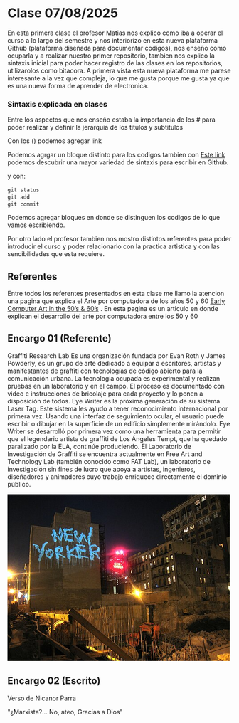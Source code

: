 # Clase 07/08/2025
En esta primera clase el profesor Matias nos explico como iba a operar el curso a lo largo del semestre y nos interiorizo en esta nueva plataforma Github (plataforma diseñada para documentar codigos), nos enseño como ocuparla y a realizar nuestro primer repositorio, tambien nos explico la sintaxis inicial para poder hacer registro de las clases en los repositorios, utilizarolos como bitacora. 
A primera vista esta nueva plataforma me parese interesante a la vez que compleja, lo que me gusta porque me gusta ya que es una nueva forma de aprender de electronica.

### Sintaxis explicada en clases
Entre los aspectos que nos enseño estaba la importancia de los # para poder realizar y definir la jerarquia de los titulos y subtitulos

Con los () podemos agregar link 

Podemos agrgar un bloque distinto para los codigos
tambien con [Este link](https://docs.github.com/en/get-started/writing-on-github/getting-started-with-writing-and-formatting-on-github/basic-writing-and-formatting-syntax) podemos descubrir una mayor variedad de sintaxis para escribir en Github. 

y con: 
```
git status
git add
git commit
```
Podemos agregar bloques en donde se distinguen los codigos de lo que vamos escribiendo. 

Por otro lado el profesor tambien nos mostro distintos referentes para poder introducir el curso y poder relacionarlo con la practica artistica y con las sencibilidades que esta requiere.
## Referentes 

Entre todos los referentes presentados en esta clase me llamo la atencion una pagina que explica el Arte por computadora de los años 50 y 60 [Early Computer Art in the 50’s & 60’s](https://www.amygoodchild.com/blog/computer-art-50s-and-60s) . En esta pagina es un articulo en donde explican el desarrollo del arte por computadora entre los 50 y 60

## Encargo 01 (Referente)

Graffiti Research Lab
Es una organización fundada por Evan Roth y James Powderly, es un grupo de arte dedicado a equipar a escritores, artistas y manifestantes de graffiti con tecnologías de código abierto para la comunicación urbana. La tecnologia ocupada es experimental y realizan pruebas en un laboratorio y en el campo. El proceso es documentado con video e instrucciones de bricolaje para cada proyecto y lo ponen a disposición de todos. 
Eye Writer es la próxima generación de su sistema Laser Tag. Este sistema les ayudo a tener reconocimiento internacional por primera vez. Usando una interfaz de seguimiento ocular, el usuario puede escribir o dibujar en la superficie de un edificio simplemente mirándolo. Eye Writer se desarrolló por primera vez como una herramienta para permitir que el legendario artista de graffiti de Los Ángeles Tempt, que ha quedado paralizado por la ELA, continúe produciendo.
El Laboratorio de Investigación de Graffiti se encuentra actualmente en Free Art and Technology Lab (también conocido como FAT Lab), un laboratorio de investigación sin fines de lucro que apoya a artistas, ingenieros, diseñadores y animadores cuyo trabajo enriquece directamente el dominio público.

![Graffiti Research Lab](https://github.com/emilianojc/bit-cora-Emiliano-/blob/main/Clase%2001/Hell's_Kitchen_-_Flickr_-_urban_data.jpg)

## Encargo 02 (Escrito)

Verso de Nicanor Parra

"¿Marxista?... No, ateo, Gracias a Dios"
